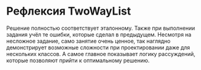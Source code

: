 # Рефлексия TwoWayList

Решение полностью соответствует эталонному. Также при выполнении задания учёл те ошибки, которые сделал в предыдущем. 
Несмотря на несложное задание, само занятие очень ценное, так наглядно демонстрирует возможные сложности при 
проектировании даже для нескольких классов. А самое главное показывает логику рассуждений, которые позволяют прийти к 
оптимальному решению.